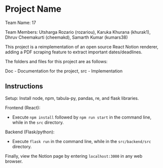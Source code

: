 # Project Name

Team Name: 17

Team Members: Utsharga Rozario (rozariou), Karuka Khurana (khurak1), Dhruv Cheemakurti (cheemakd), Samarth Kumar (kumars38)

This project is a reimplementation of an open source React Notion renderer, adding a PDF scraping feature to extract important dates/deadlines.

The folders and files for this project are as follows:

Doc - Documentation for the project, src - Implementation

## Instructions
Setup:
Install node, npm, tabula-py, pandas, re, and flask libraries.

Frontend (React):
- Execute `npm install` followed by `npm run start` in the command line, while in the `src` directory.

Backend (Flask/python):
- Execute `flask run` in the command line, while in the `src/backend/src` directory.

Finally, view the Notion page by entering `localhost:3000` in any web browser.
